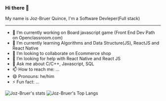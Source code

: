 ### Hi there 👋

<!--
**the-german/the-german** is a ✨ _special_ ✨ repository because its `README.md` (this file) appears on your GitHub profile.
-->
My name is Joz-Bruer Quince, I'm a Software Devleper(Full stack)

---


- 🔭 I’m currently working on Board javascript game (Front End Dev Path on Openclassroom.com)
- 🌱 I’m currently learning Algorithms and Data Structure(JS), ReactJS and React Native
- 👯 I’m looking to collaborate on Ecommerce shop
- 🤔 I’m looking for help with React Native and React JS
- 💬 Ask me about C/C++, Javascript, SQL
- 📫 How to reach me: ...
- 😄 Pronouns: he/him
- ⚡ Fun fact: ...


![Joz-Bruer's stats](https://github-readme-stats.vercel.app/api?username=the-german&show_icons=true&theme=dark)
![Joz-Bruer's Top Langs](https://github-readme-stats.vercel.app/api/top-langs/?username=the-german&theme=dark&layout=compact) 
